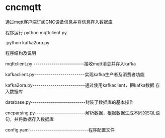 # cncmqtt
通过mqtt客户端订阅CNC设备信息并将信息存入数据库

程序运行    python mqttclient.py

​                    python kafka2ora.py



程序结构及说明

mqttclient.py -------------------------接收mqtt消息并存入kafka

kafkaclient.py-------------------------实现kafka生产者及消费者功能

kafka2ora.py--------------------------通过使用kafkaclient，把kafka数据                        存入数据库

database.py---------------------------封装了数据库的基本操作

cncparsing.py-------------------------解析数据，根据数据生成不同的SQL语句，并将数据存入数据库

config.yaml-----------------------------程序配置文件